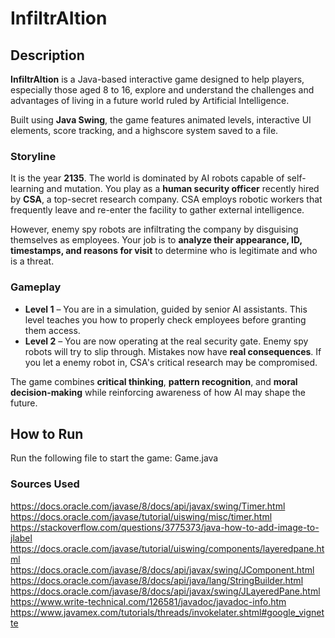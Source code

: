 # InfiltrAItion

## Description

**InfiltrAItion** is a Java-based interactive game designed to help players, especially those aged 8 to 16, explore and understand the challenges and advantages of living in a future world ruled by Artificial Intelligence.

Built using **Java Swing**, the game features animated levels, interactive UI elements, score tracking, and a highscore system saved to a file.

### Storyline

It is the year **2135**. The world is dominated by AI robots capable of self-learning and mutation. You play as a **human security officer** recently hired by **CSA**, a top-secret research company. CSA employs robotic workers that frequently leave and re-enter the facility to gather external intelligence.

However, enemy spy robots are infiltrating the company by disguising themselves as employees. Your job is to **analyze their appearance, ID, timestamps, and reasons for visit** to determine who is legitimate and who is a threat.

### Gameplay

- **Level 1** – You are in a simulation, guided by senior AI assistants. This level teaches you how to properly check employees before granting them access.
- **Level 2** – You are now operating at the real security gate. Enemy spy robots will try to slip through. Mistakes now have **real consequences**. If you let a enemy robot in, CSA's critical research may be compromised.

The game combines **critical thinking**, **pattern recognition**, and **moral decision-making** while reinforcing awareness of how AI may shape the future.

## How to Run
Run the following file to start the game: Game.java 

### Sources Used
https://docs.oracle.com/javase/8/docs/api/javax/swing/Timer.html 
https://docs.oracle.com/javase/tutorial/uiswing/misc/timer.html 
https://stackoverflow.com/questions/3775373/java-how-to-add-image-to-jlabel 
https://docs.oracle.com/javase/tutorial/uiswing/components/layeredpane.html 
https://docs.oracle.com/javase/8/docs/api/javax/swing/JComponent.html 
https://docs.oracle.com/javase/8/docs/api/java/lang/StringBuilder.html 
https://docs.oracle.com/javase/8/docs/api/javax/swing/JLayeredPane.html 
https://www.write-technical.com/126581/javadoc/javadoc-info.htm
https://www.javamex.com/tutorials/threads/invokelater.shtml#google_vignette

